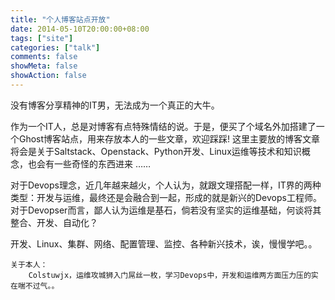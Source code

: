 ```yaml
---
title: "个人博客站点开放"
date: 2014-05-10T20:00:00+08:00
tags: ["site"]
categories: ["talk"]
comments: false
showMeta: false
showAction: false
---
```


没有博客分享精神的IT男，无法成为一个真正的大牛。

<!--more-->

作为一个IT人，总是对博客有点特殊情结的说。于是，便买了个域名外加搭建了一个Ghost博客站点，用来存放本人的一些文章，欢迎踩踩! 这里主要放的博客文章将会是关于Saltstack、Openstack、Python开发、Linux运维等技术和知识概念，也会有一些奇怪的东西进来 ……

对于Devops理念，近几年越来越火，个人认为，就跟文理搭配一样，IT界的两种类型：开发与运维，最终还是会融合到一起，形成的就是新兴的Devops工程师。对于Devopser而言，鄙人认为运维是基石，倘若没有坚实的运维基础，何谈将其整合、开发、自动化？

开发、Linux、集群、网络、配置管理、监控、各种新兴技术，诶，慢慢学吧。。

```
关于本人：
	Colstuwjx，运维攻城狮入门屌丝一枚，学习Devops中，开发和运维两方面压力压的实在喘不过气。。
```

[colstuwjx]:https://github.com/Colstuwjx
